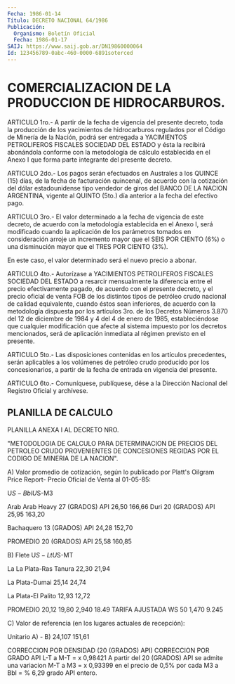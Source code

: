 ```yaml
---
Fecha: 1986-01-14
Título: DECRETO NACIONAL 64/1986
Publicación:
  Organismo: Boletín Oficial
  Fecha: 1986-01-17
SAIJ: https://www.saij.gob.ar/DN19860000064
Id: 123456789-0abc-460-0000-6891soterced
---
```

# COMERCIALIZACION DE LA PRODUCCION DE HIDROCARBUROS.

<a id="1"></a>
ARTICULO  1ro.-  A partir de la fecha de vigencia del presente decreto, toda la producción  de  los  yacimientos  de hidrocarburos regulados  por  el  Código  de  Minería  de  la  Nación, podrá  ser entregada a YACIMIENTOS PETROLIFEROS FISCALES SOCIEDAD  DEL  ESTADO y  ésta  la  recibirá  abonándola  conforme  con  la metodología de cálculo  establecida  en el Anexo I que forma parte integrante  del presente decreto.

<a id="2"></a>
ARTICULO  2do.-  Los pagos serán efectuados en Australes a los QUINCE (15) días, de la  fecha de facturación quincenal, de acuerdo con la cotización del dólar  estadounidense  tipo vendedor de giros del  BANCO  DE  LA NACION ARGENTINA, vigente al QUINTO  (5to.)  día anterior a la fecha del efectivo pago.

<a id="3"></a>
ARTICULO  3ro.- El valor determinado a la fecha de vigencia de este decreto, de  acuerdo  con  la  metodología  establecida  en el Anexo  I,  será  modificado  cuando la aplicación de los parámetros tomados en consideración arroje  un  incremento  mayor  que el SEIS POR  CIENTO  (6%)  o  una  disminución mayor que el TRES POR CIENTO (3%).

En este caso, el valor determinado  será el nuevo precio a abonar.

<a id="4"></a>
ARTICULO  4to.- Autorízase a YACIMIENTOS PETROLIFEROS FISCALES SOCIEDAD DEL ESTADO  a resarcir mensualmente la diferencia entre el precio efectivamente pagado,  de acuerdo con el presente decreto, y el precio oficial de venta FOB  de  los distintos tipos de petróleo crudo  nacional  de  calidad  equivalente,    cuando    éstos  sean inferiores,  de  acuerdo  con  la  metodología  dispuesta  por  los artículos  3ro.  de  los Decretos Números 3.870 del 12 de diciembre de 1984 y 4 del 4 de enero  de  1985, estableciéndose que cualquier modificación  que  afecte  al sistema  impuesto  por  los  decretos mencionados, será de aplicación  inmediata  al  régimen previsto en el presente.

<a id="5"></a>
ARTICULO  5to.-  Las disposiciones contenidas en los artículos precedentes, serán aplicables  a  los  volúmenes  de petróleo crudo producido por los concesionarios, a partir de la fecha  de  entrada en vigencia del presente.

<a id="6"></a>
ARTICULO  6to.-  Comuníquese,  publíquese, dése a la Dirección Nacional del Registro Oficial y archívese.

## PLANILLA DE CALCULO

PLANILLA ANEXA I AL DECRETO NRO.

"METODOLOGIA    DE  CALCULO  PARA  DETERMINACION  DE  PRECIOS  DEL PETROLEO CRUDO PROVENIENTES  DE  CONCESIONES  REGIDAS POR EL CODIGO DE MINERIA DE LA NACION".

A) Valor promedio de cotización, según lo publicado por Platt's Oilgram  Price  Report-  Precio  Oficial  de Venta al 01-05-85:

U$S-Bbl U$S-M3

Arab Arab Heavy 27 (GRADOS) API             26,50     166,66 Duri       20 (GRADOS)  API               25,95          163,20

Bachaquero  13  (GRADOS)    API                24,28     152,70

PROMEDIO   20 (GRADOS)  API                    25,58     160,85

B) Flete U$S-Lt U$S-MT

La La Plata-Ras Tanura 22,30             21,94

La Plata-Dumai      25,14             24,74

La Plata-El Palito  12,93             12,72

PROMEDIO            20,12             19,80    2,940    18.49 TARIFA  AJUSTADA  WS  50                     1,470        9.245

C) Valor de  referencia  (en  los  lugares  actuales  de recepción):

Unitario A) - B) 24,107 151,61

CORRECCION  POR  DENSIDAD  (20  (GRADOS) API) CORRECCION POR GRADO API L-T a M-T = x 0,98421 A partir  del  20  (GRADOS) API se admite una                              variacion M-T a M3 = x 0,93399    en el precio de 0,5% por cada M3 a Bbl = % 6,29            grado API entero.
